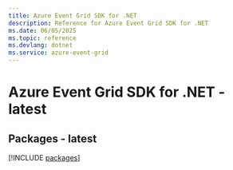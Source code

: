 ```yaml
---
title: Azure Event Grid SDK for .NET
description: Reference for Azure Event Grid SDK for .NET
ms.date: 06/05/2025
ms.topic: reference
ms.devlang: dotnet
ms.service: azure-event-grid
---
```

# Azure Event Grid SDK for .NET - latest
## Packages - latest
[!INCLUDE [packages](event-grid-index.md)]